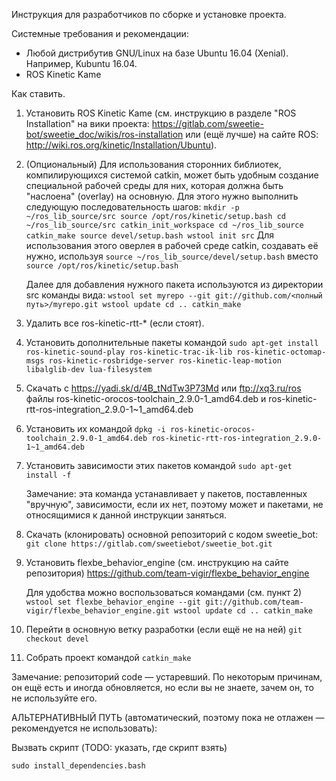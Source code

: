  
Инструкция для разработчиков по сборке и установке проекта.

Системные требования и рекомендации:
* Любой дистрибутив GNU/Linux на базе Ubuntu 16.04 (Xenial). Например, Kubuntu 16.04.
* ROS Kinetic Kame

Как ставить.

1. Установить ROS Kinetic Kame (см. инструкцию в разделе "ROS Installation" на вики проекта: https://gitlab.com/sweetie-bot/sweetie_doc/wikis/ros-installation или (ещё лучше) на сайте ROS: http://wiki.ros.org/kinetic/Installation/Ubuntu).

1. (Опциональный) Для использования сторонних библиотек, компилирующихся системой catkin, может быть удобным создание специальной рабочей среды для них, которая должна быть "наслоена" (overlay) на основную. Для этого нужно выполнить следующую последовательность шагов:
`
mkdir -p ~/ros_lib_source/src
source /opt/ros/kinetic/setup.bash
cd ~/ros_lib_source/src
catkin_init_workspace
cd ~/ros_lib_source
catkin_make
source devel/setup.bash
wstool init src
`
    Для использования этого оверлея в рабочей среде catkin, создавать её нужно, используя 
`source ~/ros_lib_source/devel/setup.bash`
вместо
`source /opt/ros/kinetic/setup.bash`

    Далее для добавления нужного пакета используются из директории src команды вида:
`
wstool set myrepo --git git://github.com/<полный путь>/myrepo.git
wstool update
cd ..
catkin_make
`

1. Удалить все ros-kinetic-rtt-* (если стоят). 

1. Установить дополнительные пакеты командой
`
sudo apt-get install ros-kinetic-sound-play ros-kinetic-trac-ik-lib ros-kinetic-octomap-msgs ros-kinetic-rosbridge-server ros-kinetic-leap-motion libalglib-dev lua-filesystem
`

1. Скачать с https://yadi.sk/d/4B_tNdTw3P73Md или ftp://xq3.ru/ros файлы ros-kinetic-orocos-toolchain_2.9.0-1_amd64.deb и 
ros-kinetic-rtt-ros-integration_2.9.0-1~1_amd64.deb

1. Установить их командой
`dpkg -i ros-kinetic-orocos-toolchain_2.9.0-1_amd64.deb ros-kinetic-rtt-ros-integration_2.9.0-1~1_amd64.deb`

1. Установить зависимости этих пакетов командой 
`sudo apt-get install -f`

    Замечание: эта команда устанавливает у пакетов, поставленных "вручную", зависимости, если их нет, поэтому может и пакетами, не относящимися к данной инструкции заняться.

1. Скачать (клонировать) основной репозиторий с кодом sweetie_bot:
`git clone https://gitlab.com/sweetiebot/sweetie_bot.git`

1. Установить flexbe_behavior_engine (см. инструкцию на сайте репозитория)
https://github.com/team-vigir/flexbe_behavior_engine

    Для удобства можно воспользоваться командами (см. пункт 2)
`
wstool set flexbe_behavior_engine --git git://github.com/team-vigir/flexbe_behavior_engine.git
wstool update
cd ..
catkin_make
`

1. Перейти в основную ветку разработки (если ещё не на ней)
`git checkout devel`

1. Собрать проект командой
`catkin_make`

Замечание: репозиторий code &mdash; устаревший. По некоторым причинам, он ещё есть и иногда обновляется, но если вы не знаете, зачем он, то не используйте его.

АЛЬТЕРНАТИВНЫЙ ПУТЬ (автоматический, поэтому пока не отлажен &mdash; рекомендуется не использовать):

Вызвать скрипт (TODO: указать, где скрипт взять)

`sudo install_dependencies.bash`